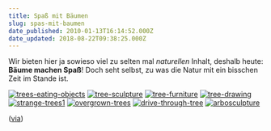 ```yaml
---
title: Spaß mit Bäumen
slug: spas-mit-baumen
date_published: 2010-01-13T16:14:52.000Z
date_updated: 2018-08-22T09:38:25.000Z
---
```


Wir bieten hier ja sowieso viel zu selten mal *naturellen* Inhalt, deshalb heute: **Bäume machen Spaß**! Doch seht selbst, zu was die Natur mit ein bisschen Zeit im Stande ist.

[![trees-eating-objects](//picdump.thafaker.de/2010/01/trees-eating-objects.jpg)](http://picdump.thafaker.de/2010/01/trees-eating-objects.jpg)
[![tree-sculpture](//picdump.thafaker.de/2010/01/tree-sculpture-387x580.jpg)](http://picdump.thafaker.de/2010/01/tree-sculpture.jpg)
[![tree-furniture](//picdump.thafaker.de/2010/01/tree-furniture.jpg)](http://picdump.thafaker.de/2010/01/tree-furniture.jpg)
[![tree-drawing](//picdump.thafaker.de/2010/01/tree-drawing.jpg)](http://picdump.thafaker.de/2010/01/tree-drawing.jpg)
[![strange-trees1](//picdump.thafaker.de/2010/01/strange-trees1.jpg)](http://picdump.thafaker.de/2010/01/strange-trees1.jpg)
[![overgrown-trees](//picdump.thafaker.de/2010/01/overgrown-trees-452x580.jpg)](http://picdump.thafaker.de/2010/01/overgrown-trees.jpg)
[![drive-through-tree](//picdump.thafaker.de/2010/01/drive-through-tree.jpg)](http://picdump.thafaker.de/2010/01/drive-through-tree.jpg)
[![arbosculpture](//picdump.thafaker.de/2010/01/arbosculpture-452x580.jpg)](http://picdump.thafaker.de/2010/01/arbosculpture.jpg)

([via](http://twitter.com/Zellmi/status/7712589188))
